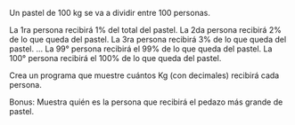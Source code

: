 Un pastel de 100 kg se va a dividir entre 100 personas.


La 1ra persona recibirá 1% del total del pastel.
La 2da persona recibirá 2% de lo que queda del pastel.
La 3ra persona recibirá 3% de lo que queda del pastel.
...
La 99° persona recibirá el 99% de lo que queda del pastel.
La 100° persona recibirá el 100% de lo que queda del pastel.

Crea un programa que muestre cuántos Kg (con decimales) recibirá cada persona.

Bonus:
Muestra quién es la persona que recibirá el pedazo más grande de pastel.